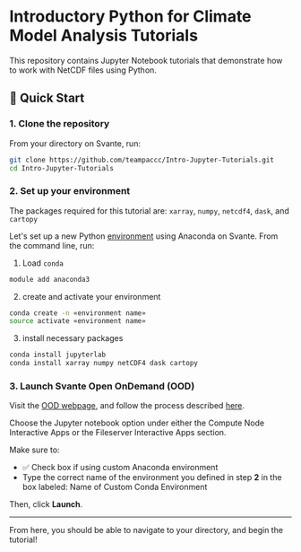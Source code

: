 # **Introductory Python for Climate Model Analysis Tutorials**

This repository contains Jupyter Notebook tutorials that demonstrate how to work with NetCDF files using Python. 

## 🚀 Quick Start

### 1. Clone the repository

From your directory on Svante, run:

```bash
git clone https://github.com/teampaccc/Intro-Jupyter-Tutorials.git
cd Intro-Jupyter-Tutorials
```
### 2. Set up your environment

The packages required for this tutorial are:
`xarray`, `numpy`, `netcdf4`, `dask`, and `cartopy`

Let's set up a new Python [environment](https://svante.mit.edu/use_python.html#using-conda-w-package-manager-to-create-virtual-environments) using Anaconda on Svante. From the command line, run:
1. Load `conda`
```bash
module add anaconda3
```
2. create and activate your environment
```bash
conda create -n «environment name»
source activate «environment name»
```
3. install necessary packages
```bash
conda install jupyterlab
conda install xarray numpy netCDF4 dask cartopy
```

### 3. Launch Svante Open OnDemand (OOD)

Visit the [OOD webpage](https://svante-ood.mit.edu), and follow the process described [here](https://svante.mit.edu/use_python.html#running-jupyter-notebooks-using-svante-open-ondemand).

Choose the Jupyter notebook option under either the Compute Node Interactive Apps or the Fileserver Interactive Apps section.

Make sure to:

-  ✅ Check box if using custom Anaconda environment
-  Type the correct name of the environment you defined in step **2** in the box labeled: Name of Custom Conda Environment

Then, click **Launch**.

----

From here, you should be able to navigate to your directory, and begin the tutorial!

